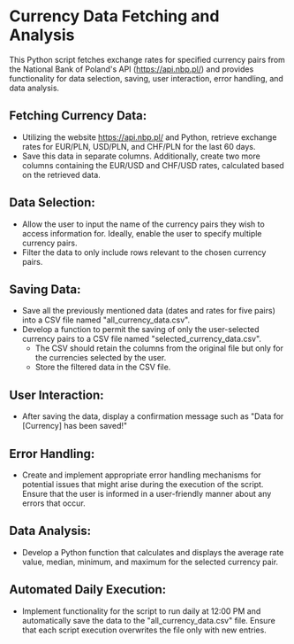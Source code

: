 # Currency Data Fetching and Analysis

This Python script fetches exchange rates for specified currency pairs from the National Bank of Poland's API (https://api.nbp.pl/) and provides functionality for data selection, saving, user interaction, error handling, and data analysis.

## Fetching Currency Data:

- Utilizing the website https://api.nbp.pl/ and Python, retrieve exchange rates for EUR/PLN, USD/PLN, and CHF/PLN for the last 60 days.
- Save this data in separate columns. Additionally, create two more columns containing the EUR/USD and CHF/USD rates, calculated based on the retrieved data.

## Data Selection:

- Allow the user to input the name of the currency pairs they wish to access information for. Ideally, enable the user to specify multiple currency pairs.
- Filter the data to only include rows relevant to the chosen currency pairs.

## Saving Data:

- Save all the previously mentioned data (dates and rates for five pairs) into a CSV file named "all_currency_data.csv".
- Develop a function to permit the saving of only the user-selected currency pairs to a CSV file named "selected_currency_data.csv".
    - The CSV should retain the columns from the original file but only for the currencies selected by the user.
    - Store the filtered data in the CSV file.

## User Interaction:

- After saving the data, display a confirmation message such as "Data for [Currency] has been saved!"

## Error Handling:

- Create and implement appropriate error handling mechanisms for potential issues that might arise during the execution of the script. Ensure that the user is informed in a user-friendly manner about any errors that occur.

## Data Analysis:

- Develop a Python function that calculates and displays the average rate value, median, minimum, and maximum for the selected currency pair.

## Automated Daily Execution:

- Implement functionality for the script to run daily at 12:00 PM and automatically save the data to the "all_currency_data.csv" file. Ensure that each script execution overwrites the file only with new entries.
